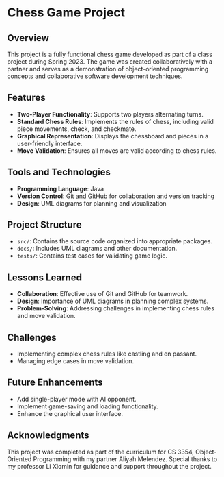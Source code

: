 # Chess Game Project

## Overview
This project is a fully functional chess game developed as part of a class project during Spring 2023. The game was created collaboratively with a partner and serves as a demonstration of object-oriented programming concepts and collaborative software development techniques.

## Features
- **Two-Player Functionality**: Supports two players alternating turns.
- **Standard Chess Rules**: Implements the rules of chess, including valid piece movements, check, and checkmate.
- **Graphical Representation**: Displays the chessboard and pieces in a user-friendly interface.
- **Move Validation**: Ensures all moves are valid according to chess rules.

## Tools and Technologies
- **Programming Language**: Java
- **Version Control**: Git and GitHub for collaboration and version tracking
- **Design**: UML diagrams for planning and visualization

## Project Structure
- `src/`: Contains the source code organized into appropriate packages.
- `docs/`: Includes UML diagrams and other documentation.
- `tests/`: Contains test cases for validating game logic.
## Lessons Learned
- **Collaboration**: Effective use of Git and GitHub for teamwork.
- **Design**: Importance of UML diagrams in planning complex systems.
- **Problem-Solving**: Addressing challenges in implementing chess rules and move validation.

## Challenges
- Implementing complex chess rules like castling and en passant.
- Managing edge cases in move validation.

## Future Enhancements
- Add single-player mode with AI opponent.
- Implement game-saving and loading functionality.
- Enhance the graphical user interface.

## Acknowledgments
This project was completed as part of the curriculum for CS 3354, Object-Oriented Programming with my partner Aliyah Melendez. Special thanks to my professor Li Xiomin for guidance and support throughout the project.
